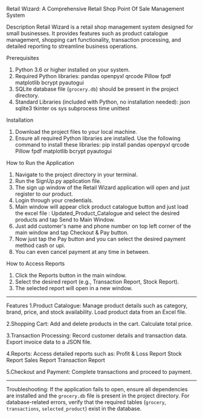 Retail Wizard: A Comprehensive Retail Shop Point Of Sale Management System

Description
Retail Wizard is a retail shop management system designed for small businesses. It provides features such as product catalogue management, shopping cart functionality, transaction processing, and detailed reporting to streamline business operations.

Prerequisites
1. Python 3.6 or higher installed on your system.
2. Required Python libraries:
   pandas
   openpyxl
   qrcode
   Pillow
   fpdf
   matplotlib
   bcrypt
   pyautogui
3. SQLite database file (`grocery.db`) should be present in the project directory.
4. Standard Libraries (included with Python, no installation needed):
   json
   sqlite3
   tkinter
   os
   sys
   subprocess
   time
   unittest

Installation
1. Download the project files to your local machine.
2. Ensure all required Python libraries are installed. Use the following command to install these libraries: 
   pip install pandas openpyxl qrcode Pillow fpdf matplotlib bcrypt pyautogui


How to Run the Application
1. Navigate to the project directory in your terminal.
2. Run the SignUp.py application file.
3. The sign up window of the Retail Wizard application will open and just register to our product.
4. Login through your credentials.
5. Main window will appear click product catalogue button and just load the excel file : Updated_Product_Catalogue and select the desired products and tap Send to Main Window.
6. Just add customer's name and phone number on top left corner of the main window and tap Checkout & Pay button.
7. Now just tap the Pay button and you can select the desired payment method cash or upi.
8. You can even cancel payment at any time in between.

How to Access Reports
1. Click the Reports button in the main window.
2. Select the desired report (e.g., Transaction Report, Stock Report).
3. The selected report will open in a new window.

-----------------------------------------------------------------------------------------

Features
1.Product Catalogue:
Manage product details such as category, brand, price, and stock availability.
Load product data from an Excel file.

2.Shopping Cart:
Add and delete products in the cart.
Calculate total price.

3.Transaction Processing:
Record customer details and transaction data.
Export invoice data to a JSON file.

4.Reports:
Access detailed reports such as:
  Profit & Loss Report
  Stock Report
  Sales Report
  Transaction Report

5.Checkout and Payment: 
Complete transactions and proceed to payment.

-----------------------------------------------------------------------------------------

Troubleshooting:
If the application fails to open, ensure all dependencies are installed and the `grocery.db` file is present in the project directory.
For database-related errors, verify that the required tables (`grocery`, `transactions`, `selected_product`) exist in the database.


